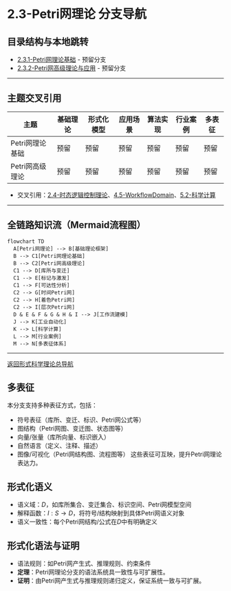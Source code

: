 # 2.3-Petri网理论 分支导航

## 目录结构与本地跳转

- [2.3.1-Petri网理论基础](2.3.1-Petri网理论基础.md) - 预留分支
- [2.3.2-Petri网高级理论与应用](2.3.2-Petri网高级理论与应用.md) - 预留分支

---

## 主题交叉引用

| 主题      | 基础理论 | 形式化模型 | 应用场景 | 算法实现 | 行业案例 | 多表征 |
|-----------|----------|------------|----------|----------|----------|--------|
| Petri网理论基础| 预留   | 预留       | 预留     | 预留     | 预留     | 预留   |
| Petri网高级理论| 预留   | 预留       | 预留     | 预留     | 预留     | 预留   |

- 交叉引用：[2.4-时态逻辑控制理论](../2.4-时态逻辑控制理论/README.md)、[4.5-WorkflowDomain](../../../4-软件架构与工程/4.5-WorkflowDomain/README.md)、[5.2-科学计算](../../../5-行业应用与场景/5.2-科学计算/README.md)

---

## 全链路知识流（Mermaid流程图）

```mermaid
flowchart TD
  A[Petri网理论] --> B[基础理论框架]
  B --> C1[Petri网理论基础]
  B --> C2[Petri网高级理论]
  C1 --> D[库所与变迁]
  C1 --> E[标记与激发]
  C1 --> F[可达性分析]
  C2 --> G[时间Petri网]
  C2 --> H[着色Petri网]
  C2 --> I[层次Petri网]
  D & E & F & G & H & I --> J[工作流建模]
  J --> K[工业自动化]
  K --> L[科学计算]
  L --> M[行业案例]
  M --> N[多表征体系]
```

---

[返回形式科学理论总导航](../README.md)

## 多表征

本分支支持多种表征方式，包括：

- 符号表征（库所、变迁、标识、Petri网公式等）
- 图结构（Petri网图、变迁图、状态图等）
- 向量/张量（库所向量、标识嵌入）
- 自然语言（定义、注释、描述）
- 图像/可视化（Petri网结构图、流程图等）
这些表征可互映，提升Petri网理论表达力。

## 形式化语义

- 语义域：$D$，如库所集合、变迁集合、标识空间、Petri网模型空间
- 解释函数：$I: S \to D$，将符号/结构映射到具体Petri网语义对象
- 语义一致性：每个Petri网结构/公式在$D$中有明确定义

## 形式化语法与证明

- 语法规则：如Petri网产生式、推理规则、约束条件
- **定理**：Petri网理论分支的语法系统具一致性与可扩展性。
- **证明**：由Petri网产生式与推理规则递归定义，保证系统一致与可扩展。
